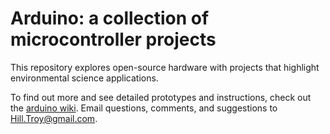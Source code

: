 # Arduino: a collection of microcontroller projects

This repository explores open-source hardware with projects that highlight environmental science applications.


To find out more and see detailed prototypes and instructions, check out the [arduino wiki](https://github.com/troyhill/arduino/wiki). Email questions, comments, and suggestions to Hill.Troy@gmail.com.
